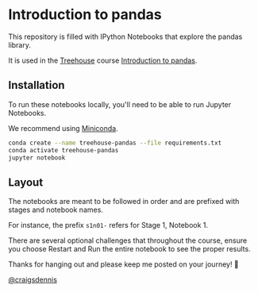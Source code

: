 # Introduction to pandas

This repository is filled with IPython Notebooks that explore the pandas library.

It is used in the [Treehouse](https://teamtreehouse.com) course [Introduction to pandas](https://teamtreehouse.com/library/introduction-to-pandas/upcoming).

## Installation

To run these notebooks locally, you'll need to be able to run Jupyter Notebooks.
 
 We recommend using [Miniconda](https://conda.io/miniconda.html).
 
```bash
conda create --name treehouse-pandas --file requirements.txt
conda activate treehouse-pandas
jupyter notebook
```

## Layout

The notebooks are meant to be followed in order and are prefixed with stages and notebook names.

For instance, the prefix `s1n01-` refers for Stage 1, Notebook 1.

There are several optional challenges that throughout the course, ensure you choose Restart and Run the entire notebook to see the proper results.

Thanks for hanging out and please keep me posted on your journey! 🚀

[@craigsdennis](https://twitter.com/craigsdennis)